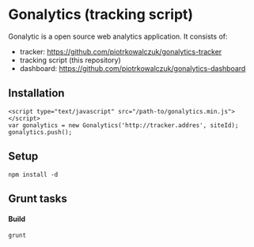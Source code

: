 Gonalytics (tracking script)
==========================

Gonalytic is a open source web analytics application. It consists of:
- tracker: https://github.com/piotrkowalczuk/gonalytics-tracker
- tracking script (this repository)
- dashboard: https://github.com/piotrkowalczuk/gonalytics-dashboard

Installation
------------
    <script type="text/javascript" src="/path-to/gonalytics.min.js"></script>
    var gonalytics = new Gonalytics('http://tracker.addres', siteId);
    gonalytics.push();

Setup
--------
    npm install -d
    
Grunt tasks
--------
#### Build

    grunt

